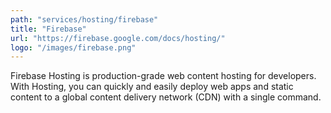 ```yaml
---
path: "services/hosting/firebase"
title: "Firebase"
url: "https://firebase.google.com/docs/hosting/"
logo: "/images/firebase.png"
---
```


Firebase Hosting is production-grade web content hosting for developers. With Hosting, you can quickly and easily deploy web apps and static content to a global content delivery network (CDN) with a single command.
